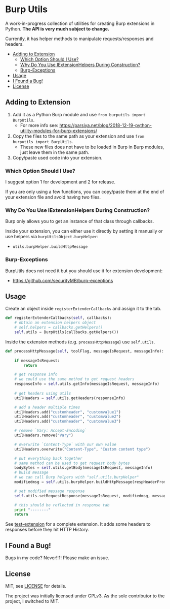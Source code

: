 # Burp Utils <!-- omit in toc -->
A work-in-progress collection of utilities for creating Burp extensions in
Python. **The API is very much subject to change.**

Currently, it has helper methods to manipulate requests/responses and headers.

- [Adding to Extension](#adding-to-extension)
    - [Which Option Should I Use?](#which-option-should-i-use)
    - [Why Do You Use IExtensionHelpers During Construction?](#why-do-you-use-iextensionhelpers-during-construction)
    - [Burp-Exceptions](#burp-exceptions)
- [Usage](#usage)
- [I Found a Bug!](#i-found-a-bug)
- [License](#license)

## Adding to Extension
1. Add it as a Python Burp module and use `from burputils import BurpUtils`.
    * For more info see:
    https://parsiya.net/blog/2018-12-19-python-utility-modules-for-burp-extensions/
2. Copy the files to the same path as your extension and use `from burputils import BurpUtils`.
    * These new files does not have to be loaded in Burp in Burp modules, just
      leave them in the same path.
3. Copy/paste used code into your extension.

### Which Option Should I Use?
I suggest option 1 for development and 2 for release.

If you are only using a few functions, you can copy/paste them at the end of
your extension file and avoid having two files.

### Why Do You Use IExtensionHelpers During Construction?
Burp only allows you to get an instance of that class through callbacks.

Inside your extension, you can either use it directly by setting it manually 
or use helpers via `burpUtilsObject.burpHelper`:
* `utils.burpHelper.buildHttpMessage`

### Burp-Exceptions
BurpUtils does not need it but you should use it for extension development:

* https://github.com/securityMB/burp-exceptions

## Usage
Create an object inside `registerExtenderCallbacks` and assign it to the tab.

``` python
def registerExtenderCallbacks(self, callbacks):
    # obtain an extension helpers object
    # self.helpers = callbacks.getHelpers()
    self.utils = BurpUtils(callbacks.getHelpers())
```

Inside the extension methods (e.g. `processHttpMessage`) use `self.utils`.

``` python
def processHttpMessage(self, toolFlag, messageIsRequest, messageInfo):
    
    if messageIsRequest:         
        return

    # get response info
    # we could use the same method to get request headers
    responseInfo = self.utils.getInfo(messageIsRequest, messageInfo)
    
    # get headers using utils
    utilHeaders = self.utils.getHeaders(responseInfo)

    # add a header multiple times
    utilHeaders.add("customheader", "customvalue1")
    utilHeaders.add("customheader", "customvalue2")
    utilHeaders.add("customheader", "customvalue3")

    # remove `Vary: Accept-Encoding`
    utilHeaders.remove("Vary")

    # overwrite `Content-Type` with our own value
    utilHeaders.overwrite("Content-Type", "Custom content type")

    # put everything back together
    # same method can be used to get request body bytes
    bodyBytes = self.utils.getBody(messageIsRequest, messageInfo)
    # build message
    # we can call Burp helpers with "self.utils.burpHelper"
    modifiedmsg = self.utils.burpHelper.buildHttpMessage(respHeaderFromUtils, bodyBytes)

    # set modified message response
    self.utils.setRequestResponse(messageIsRequest, modifiedmsg, messageInfo)

    # this should be reflected in response tab
    print "--------"
    return
```

See [test-extension](test-extension.py) for a complete extension. It adds some
headers to responses before they hit HTTP History.

## I Found a Bug!
Bugs in my code? Never!!1! Please make an issue.

## License
MIT, see [LICENSE](LICENSE) for details.

The project was initially licensed under GPLv3. As the sole contributor to the
project, I switched to MIT.